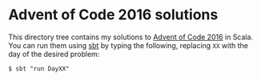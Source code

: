 # Advent of Code 2016 solutions

This directory tree contains my solutions to [Advent of Code
2016][advent-of-code-2016] in Scala. You can run them using [sbt][sbt] by typing
the following, replacing `XX` with the day of the desired problem:

```
$ sbt "run DayXX"
```

[advent-of-code-2016]: https://adventofcode.com/2016
[sbt]: https://www.scala-sbt.org/
